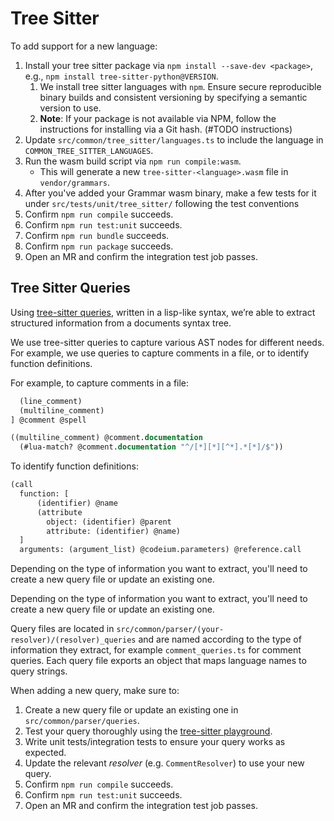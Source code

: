 # Tree Sitter

To add support for a new language:

1. Install your tree sitter package via `npm install --save-dev <package>`, e.g., `npm install tree-sitter-python@VERSION`.
   1. We install tree sitter languages with `npm`. Ensure secure reproducible binary builds and consistent versioning by specifying a semantic version to use.
   1. **Note**: If your package is not available via NPM, follow the instructions for installing via a Git hash. (#TODO instructions)
1. Update `src/common/tree_sitter/languages.ts` to include the language in `COMMON_TREE_SITTER_LANGUAGES`.
1. Run the wasm build script via `npm run compile:wasm`.
   - This will generate a new `tree-sitter-<language>.wasm` file in `vendor/grammars`.
1. After you've added your Grammar wasm binary, make a few tests for it under `src/tests/unit/tree_sitter/` following the test conventions
1. Confirm `npm run compile` succeeds.
1. Confirm `npm run test:unit` succeeds.
1. Confirm `npm run bundle` succeeds.
1. Confirm `npm run package` succeeds.
1. Open an MR and confirm the integration test job passes.

## Tree Sitter Queries

Using [tree-sitter queries](https://tree-sitter.github.io/tree-sitter/syntax-highlighting#queries), written in a lisp-like syntax, we’re able to extract structured information from a documents syntax tree.

We use tree-sitter queries to capture various AST nodes for different needs. For example, we use queries to capture comments in a file, or to identify function definitions.

For example, to capture comments in a file:

```lisp
  (line_comment)
  (multiline_comment)
] @comment @spell

((multiline_comment) @comment.documentation
  (#lua-match? @comment.documentation "^/[*][*][^*].*[*]/$"))

```

To identify function definitions:

```lisp
(call
  function: [
      (identifier) @name
      (attribute
        object: (identifier) @parent
        attribute: (identifier) @name)
  ]
  arguments: (argument_list) @codeium.parameters) @reference.call

```

Depending on the type of information you want to extract, you'll need to create a new query file or update an existing one.

Depending on the type of information you want to extract, you'll need to create a new query file or update an existing one.

Query files are located in `src/common/parser/(your-resolver)/(resolver)_queries` and are named according to the type of information they extract, for example `comment_queries.ts` for comment queries. Each query file exports an object that maps language names to query strings.

When adding a new query, make sure to:

1. Create a new query file or update an existing one in `src/common/parser/queries`.
1. Test your query thoroughly using the [tree-sitter playground](https://tree-sitter.github.io/tree-sitter/playground).
1. Write unit tests/integration tests to ensure your query works as expected.
1. Update the relevant _resolver_ (e.g. `CommentResolver`) to use your new query.
1. Confirm `npm run compile` succeeds.
1. Confirm `npm run test:unit` succeeds.
1. Open an MR and confirm the integration test job passes.
